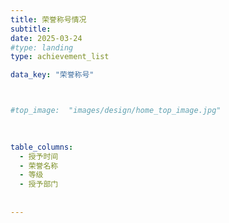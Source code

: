 ```yaml
---
title: 荣誉称号情况
subtitle:   
date: 2025-03-24
#type: landing
type: achievement_list

data_key: "荣誉称号"



#top_image:  "images/design/home_top_image.jpg"

 
 
table_columns: 
  - 授予时间
  - 荣誉名称
  - 等级
  - 授予部门
    
 
---
```






